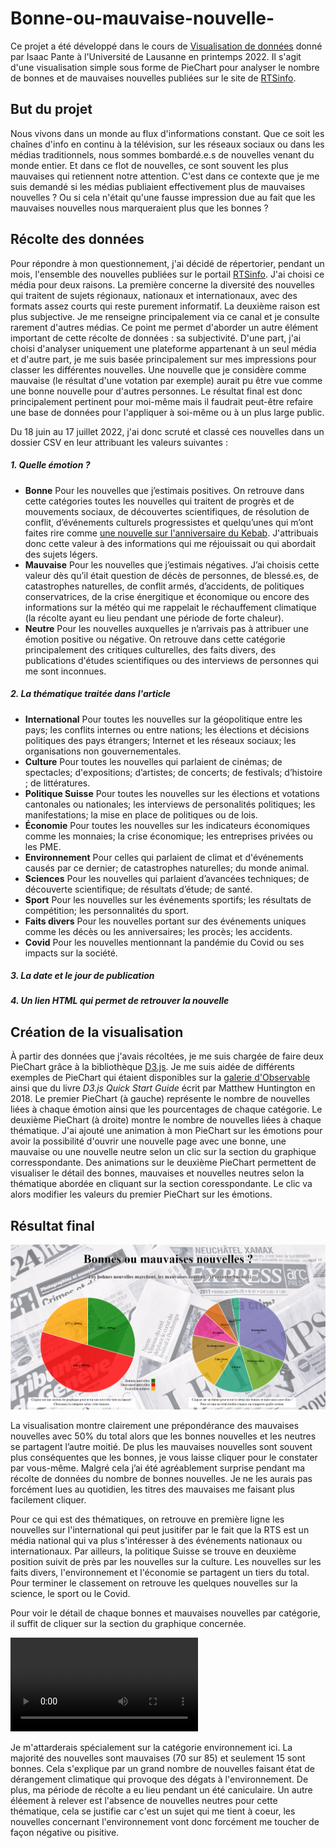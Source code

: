 # Bonne-ou-mauvaise-nouvelle-
Ce projet a été développé dans le cours de [Visualisation de données](https://applicationspub.unil.ch/interpub/noauth/php/Ud/ficheCours.php?v_enstyid=78116&v_ueid=174&v_etapeid1=29023&v_langue=fr&v_isinterne=1) donné par Isaac Pante à l'Université de Lausanne en printemps 2022.
Il s'agit d'une visualisation simple sous forme de PieChart pour analyser le nombre de bonnes et de mauvaises nouvelles publiées sur le site de [RTSinfo](https://www.rts.ch/info/).

## But du projet
Nous vivons dans un monde au flux d'informations constant. Que ce soit les chaînes d'info en continu à la télévision, sur les réseaux sociaux ou dans les médias traditionnels, nous sommes bombardé.e.s de nouvelles venant du monde entier. Et dans ce flot de nouvelles, ce sont souvent les plus mauvaises qui retiennent notre attention. C'est dans ce contexte que je me suis demandé si les médias publiaient effectivement plus de mauvaises nouvelles ? Ou si cela n'était qu'une fausse impression due au fait que les mauvaises nouvelles nous marqueraient plus que les bonnes ?

## Récolte des données
Pour répondre à mon questionnement, j'ai décidé de répertorier, pendant un mois, l'ensemble des nouvelles publiées sur le portail [RTSinfo](https://www.rts.ch/info/). J'ai choisi ce média pour deux raisons. La première concerne la diversité des nouvelles qui traitent de sujets régionaux, nationaux et internationaux, avec des formats assez courts qui reste purement informatif. La deuxième raison est plus subjective. Je me renseigne principalement via ce canal et je consulte rarement d'autres médias.
Ce point me permet d'aborder un autre élément important de cette récolte de données : sa subjectivité. D'une part, j'ai choisi d'analyser uniquement une plateforme appartenant à un seul média et d'autre part, je me suis basée principalement sur mes impressions pour classer les différentes nouvelles. Une nouvelle que je considère comme mauvaise (le résultat d'une votation par exemple) aurait pu être vue comme une bonne nouvelle pour d'autres personnes. Le résultat final est donc principalement pertinent pour moi-même mais il faudrait peut-être refaire une base de données pour l'appliquer à soi-même ou à un plus large public.

Du 18 juin au 17 juillet 2022, j'ai donc scruté et classé ces nouvelles dans un dossier CSV en leur attribuant les valeurs suivantes :
##### 1. Quelle émotion ? 
  - **Bonne** Pour les nouvelles que j’estimais positives. On retrouve dans cette catégories toutes les nouvelles qui traitent de progrès et de mouvements sociaux, de découvertes scientifiques, de résolution de conflit, d’événements culturels progressistes et quelqu’unes qui m’ont faites rire comme [une nouvelle sur l'anniversaire du Kebab](https://www.rts.ch/info/monde/13194806-le-kebab-veritable-icone-culturelle-en-allemagne-souffle-ses-50-bougies.html). J'attribuais donc cette valeur à des informations qui me réjouissait ou qui abordait des sujets légers.
  - **Mauvaise** Pour les nouvelles que j’estimais négatives. J’ai choisis cette valeur dès qu’il était question de décès de personnes, de blessé.es, de catastrophes naturelles, de conflit armés, d’accidents, de politiques conservatrices, de la crise énergitique et économique ou encore des informations sur la météo qui me rappelait le réchauffement climatique (la récolte ayant eu lieu pendant une période de forte chaleur).
  - **Neutre** Pour les nouvelles auxquelles je n’arrivais pas à attribuer une émotion positive ou négative. On retrouve dans cette catégorie principalement des critiques culturelles, des faits divers, des publications d'études scientifiques ou des interviews de personnes qui me sont inconnues. 
##### 2. La thématique traitée dans l'article
  - **International** Pour toutes les nouvelles sur la géopolitique entre les pays; les conflits internes ou entre nations; les élections et décisions politiques des pays étrangers; Internet et les réseaux sociaux; les organisations non gouvernementales.
  - **Culture** Pour toutes les nouvelles qui parlaient de cinémas; de spectacles; d'expositions; d’artistes; de concerts; de festivals; d’histoire ; de littératures. 
  - **Politique Suisse** Pour toutes les nouvelles sur les élections et votations cantonales ou nationales; les interviews de personalités politiques; les manifestations; la mise en place de politiques ou de lois.
  - **Économie** Pour toutes les nouvelles sur les indicateurs économiques comme les monnaies; la crise économique; les entreprises privées ou les PME.
  - **Environnement** Pour celles qui parlaient de climat et d'événements causés par ce dernier; de catastrophes naturelles; du monde animal.
  - **Sciences**  Pour les nouvelles qui parlaient d’avancées techniques; de découverte scientifique; de résultats d’étude; de santé.
  - **Sport** Pour les nouvelles sur les événements sportifs; les résultats de compétition; les personnalités du sport.
  - **Faits divers** Pour les nouvelles portant sur des événements uniques comme les décès ou les anniversaires; les procès; les accidents.
  - **Covid** Pour les nouvelles mentionnant la pandémie du Covid ou ses impacts sur la société.
##### 3. La date et le jour de publication
##### 4. Un lien HTML qui permet de retrouver la nouvelle

## Création de la visualisation
À partir des données que j'avais récoltées, je me suis chargée de faire deux PieChart grâce à la bibliothèque [D3.js](https://d3js.org/). Je me suis aidée de différents exemples de PieChart qui étaient disponibles sur la [galerie d'Observable](https://observablehq.com/@d3/gallery) ainsi que du livre *D3.js Quick Start Guide* écrit par Matthew Huntington en 2018.
Le premier PieChart (à gauche) représente le nombre de nouvelles liées à chaque émotion ainsi que les pourcentages de chaque catégorie. Le deuxième PieChart (à droite) montre le nombre de nouvelles liées à chaque thématique.
J'ai ajouté une animation à mon PieChart sur les émotions pour avoir la possibilité d'ouvrir une nouvelle page avec une bonne, une mauvaise ou une nouvelle neutre selon un clic sur la section du graphique corresspondante. 
Des animations sur le deuxième PieChart permettent de visualiser le détail des bonnes, mauvaises et nouvelles neutres selon la thématique abordée en cliquant sur la section coresspondante. Le clic va alors modifier les valeurs du premier PieChart sur les émotions.

## Résultat final

![Résultat](Visualisation_finale.png)

La visualisation montre clairement une prépondérance des mauvaises nouvelles avec 50% du total alors que les bonnes nouvelles et les neutres se partagent l’autre moitié. De plus les mauvaises nouvelles sont souvent plus conséquentes que les bonnes, je vous laisse cliquer pour le constater par vous-même.
Malgré cela j’ai été agréablement surprise pendant ma récolte de données du nombre de bonnes nouvelles. Je ne les aurais pas forcément lues au quotidien, les titres des mauvaises me faisant plus facilement cliquer.

Pour ce qui est des thématiques, on retrouve en première ligne les nouvelles sur l'international qui peut jusitifer par le fait que la RTS est un média national qui va plus s'intéresser à des événements nationaux ou internationaux. Par ailleurs, la politique Suisse se trouve en deuxième position suivit de près par les nouvelles sur la culture. Les nouvelles sur les faits divers, l'environnement et l'économie se partagent un tiers du total. Pour terminer le classement on retrouve les quelques nouvelles sur la science, le sport ou le Covid.

Pour voir le détail de chaque bonnes et mauvaises nouvelles par catégorie, il suffit de cliquer sur la section du graphique concernée.

![Détails thématiques](VidéoChangement.mp4)

Je m'attarderais spécialement sur la catégorie environnement ici. La majorité des nouvelles sont mauvaises (70 sur 85) et seulement 15 sont bonnes. Cela s'explique par un grand nombre de nouvelles faisant état de dérangement climatique qui provoque des dégats à l'environnement. De plus, ma période de récolte a eu lieu pendant un été caniculaire. Un autre éléement à relever est l'absence de nouvelles neutres pour cette thématique, cela se justifie car c'est un sujet qui me tient à coeur, les nouvelles concernant l'environnement vont donc forcément me toucher de façon négative ou pisitive.

